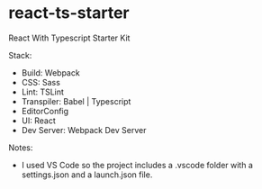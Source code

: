 # react-ts-starter
React With Typescript Starter Kit

Stack:

* Build:  Webpack
* CSS:  Sass
* Lint:  TSLint
* Transpiler:  Babel | Typescript
* EditorConfig
* UI: React
* Dev Server: Webpack Dev Server

Notes:
* I used VS Code so the project includes a .vscode folder with a settings.json and a launch.json file.